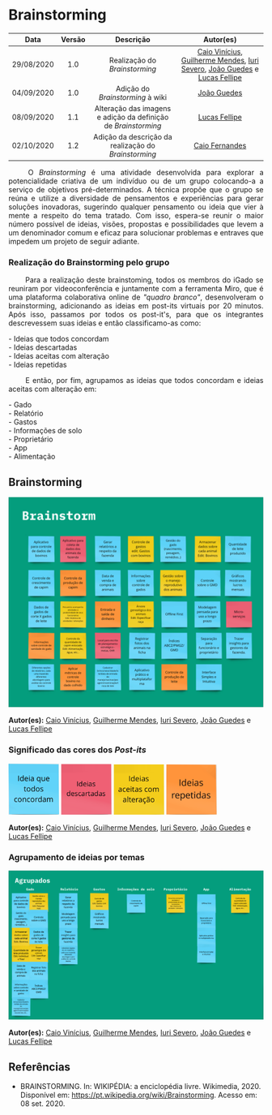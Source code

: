 # Brainstorming
|    Data    | Versão |         Descrição         |           Autor(es)           |
| :--------: | :----: | :-----------------------: | :---------------------------: |
| 29/08/2020 |  1.0   | Realização do <i>Brainstorming</i> |[Caio Vinícius](https://github.com/caiovfernandes), [Guilherme Mendes](https://github.com/guilherme-mendes), [Iuri Severo](https://github.com/iurisevero), [João Guedes](https://github.com/sudjoao) e [Lucas Fellipe](https://github.com/lucasfcm9) |
| 04/09/2020 |  1.0   | Adição do <i>Brainstorming</i> à wiki |[João Guedes](https://github.com/sudjoao)|
| 08/09/2020 |  1.1   | Alteração das imagens e adição da definição de <i>Brainstorming</i> | [Lucas Fellipe](https://github.com/lucasfcm9)
| 02/10/2020 |  1.2   | Adição da descrição da realização do <i>Brainstorming</i> | [Caio Fernandes](https://github.com/caiovfernandes)

<p align="justify"> &emsp;&emsp; O <i>Brainstorming</i> é uma atividade desenvolvida para explorar a potencialidade criativa de um indivíduo ou de um grupo colocando-a a serviço de objetivos pré-determinados. A técnica propõe que o grupo se reúna e utilize a diversidade de pensamentos e experiências para gerar soluções inovadoras, sugerindo qualquer pensamento ou ideia que vier à mente a respeito do tema tratado. Com isso, espera-se reunir o maior número possível de ideias, visões, propostas e possibilidades que levem a um denominador comum e eficaz para solucionar problemas e entraves que impedem um projeto de seguir adiante.</p>

### Realização do Brainstorming pelo grupo
<p align="justify"> &emsp;&emsp; Para a realização deste brainstoming, todos os membros do iGado se reuniram por videoconferência e juntamente com a ferramenta Miro, que é uma plataforma colaborativa online de <i>"quadro branco"</i>, desenvolveram o brainstorming, adicionando as ideias em post-its virtuais por 20 minutos.
Após isso, passamos por todos os post-it's, para que os integrantes descrevessem suas ideias e então classificamo-as como:</p>
- Ideias que todos concordam<br>
- Ideias descartadas<br>
- Ideias aceitas com alteração<br>
- Ideias repetidas<br>


<p align="justify"> &emsp;&emsp; E então, por fim, agrupamos as ideias que todos concordam e ideias aceitas com alteração em: </p>
- Gado<br>
- Relatório<br>
- Gastos<br>
- Informações de solo<br>
- Proprietário<br>
- App<br>
- Alimentação<br>




## Brainstorming

<img src="docs/Assets/Img/Artefacts/Brainstorming.png">

**Autor(es):** [Caio Vinícius](https://github.com/caiovfernandes), [Guilherme Mendes](https://github.com/guilherme-mendes), [Iuri Severo](https://github.com/iurisevero), [João Guedes](https://github.com/sudjoao) e [Lucas Fellipe](https://github.com/lucasfcm9)

### Significado das cores dos *Post-its*

<img src="docs/Assets/Img/Artefacts/BrainstormingColor1.png" width=100px>
<img src="docs/Assets/Img/Artefacts/BrainstormingColor2.png" width=100px>
<img src="docs/Assets/Img/Artefacts/BrainstormingColor3.png" width=100px>
<img src="docs/Assets/Img/Artefacts/BrainstormingColor4.png" width=100px>

**Autor(es):** [Caio Vinícius](https://github.com/caiovfernandes), [Guilherme Mendes](https://github.com/guilherme-mendes), [Iuri Severo](https://github.com/iurisevero), [João Guedes](https://github.com/sudjoao) e [Lucas Fellipe](https://github.com/lucasfcm9)

### Agrupamento de ideias por temas

<img src="docs/Assets/Img/Artefacts/BrainstormingGroup.png">

**Autor(es):** [Caio Vinícius](https://github.com/caiovfernandes), [Guilherme Mendes](https://github.com/guilherme-mendes), [Iuri Severo](https://github.com/iurisevero), [João Guedes](https://github.com/sudjoao) e [Lucas Fellipe](https://github.com/lucasfcm9)

## Referências
* BRAINSTORMING. In: WIKIPÉDIA: a enciclopédia livre. Wikimedia, 2020. Disponível em: <https://pt.wikipedia.org/wiki/Brainstorming>. Acesso em: 08 set. 2020.
